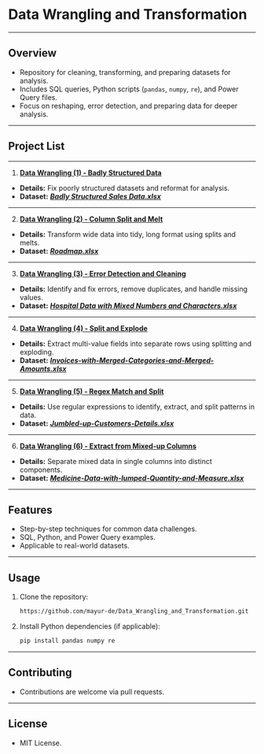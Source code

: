 # **Data Wrangling and Transformation**
---

## **Overview**  
- Repository for cleaning, transforming, and preparing datasets for analysis.  
- Includes SQL queries, Python scripts (`pandas`, `numpy`, `re`), and Power Query files.  
- Focus on reshaping, error detection, and preparing data for deeper analysis.  

---

## **Project List**  
---
1. [**Data Wrangling (1) - Badly Structured Data**](https://github.com/mayur-de/Data_Wrangling_and_Transformation/blob/416e2452b2b241703eeebd3e3f9d6baa56c10273/Data%20Wrangling%20(1)%20-%20Badly%20Structured%20Data.ipynb)
- **Details:** Fix poorly structured datasets and reformat for analysis. 
- **Dataset:** [**_Badly Structured Sales Data.xlsx_**](https://github.com/mayur-de/Data_Wrangling_and_Transformation/blob/416e2452b2b241703eeebd3e3f9d6baa56c10273/Datasets/Badly%20Structured%20Sales%20Data.xlsx)

---

2. [**Data Wrangling (2) - Column Split and Melt**](https://github.com/mayur-de/Data_Wrangling_and_Transformation/blob/4d144e3bee40df161dff061c3cb2376092ffdc77/Data%20Wrangling%20(2)%20-%20Column%20Split%20and%20Melt.ipynb) 
- **Details:** Transform wide data into tidy, long format using splits and melts.  
- **Dataset:** [**_Roadmap.xlsx_**](https://github.com/mayur-de/Data_Wrangling_and_Transformation/blob/4d144e3bee40df161dff061c3cb2376092ffdc77/Datasets/Roadmap.xlsx)

---

3. [**Data Wrangling (3) - Error Detection and Cleaning**](https://github.com/mayur-de/Data_Wrangling_and_Transformation/blob/466a92eb8f0bc3812d6c2eb79a697afe94d36676/Data%20Wrangling%20(3)%20-%20Error%20Detection%20and%20Cleaning.ipynb)  
- **Details:** Identify and fix errors, remove duplicates, and handle missing values.  
- **Dataset:** [**_Hospital Data with Mixed Numbers and Characters.xlsx_**](https://github.com/mayur-de/Data_Wrangling_and_Transformation/blob/466a92eb8f0bc3812d6c2eb79a697afe94d36676/Datasets/Hospital%20Data%20with%20Mixed%20Numbers%20and%20Characters.xlsx)

---

4. [**Data Wrangling (4) - Split and Explode**](https://github.com/mayur-de/Data_Wrangling_and_Transformation/blob/466a92eb8f0bc3812d6c2eb79a697afe94d36676/Data%20Wrangling%20(4)%20-%20Split%20and%20Explode.ipynb) 
- **Details:** Extract multi-value fields into separate rows using splitting and exploding.  
- **Dataset:** [**_Invoices-with-Merged-Categories-and-Merged-Amounts.xlsx_**](https://github.com/mayur-de/Data_Wrangling_and_Transformation/blob/466a92eb8f0bc3812d6c2eb79a697afe94d36676/Datasets/Invoices-with-Merged-Categories-and-Merged-Amounts.xlsx)

---

5. [**Data Wrangling (5) - Regex Match and Split**](https://github.com/mayur-de/Data_Wrangling_and_Transformation/blob/466a92eb8f0bc3812d6c2eb79a697afe94d36676/Data%20Wrangling%20(5)%20-%20Regex%20Match%20and%20Split.ipynb)
- **Details:** Use regular expressions to identify, extract, and split patterns in data.  
- **Dataset:** [**_Jumbled-up-Customers-Details.xlsx_**](https://github.com/mayur-de/Data_Wrangling_and_Transformation/blob/466a92eb8f0bc3812d6c2eb79a697afe94d36676/Datasets/Jumbled-up-Customers-Details.xlsx)

---

6. [**Data Wrangling (6) - Extract from Mixed-up Columns**](https://github.com/mayur-de/Data_Wrangling_and_Transformation/blob/466a92eb8f0bc3812d6c2eb79a697afe94d36676/Data%20Wrangling%20(6)%20-%20Extract%20from%20Mixedup%20Columns.ipynb)  
- **Details:** Separate mixed data in single columns into distinct components.  
- **Dataset:** [**_Medicine-Data-with-lumped-Quantity-and-Measure.xlsx_**](https://github.com/mayur-de/Data_Wrangling_and_Transformation/blob/466a92eb8f0bc3812d6c2eb79a697afe94d36676/Datasets/Medicine-Data-with-lumped-Quantity-and-Measure.xlsx)
  
---

## **Features**  
- Step-by-step techniques for common data challenges.  
- SQL, Python, and Power Query examples.  
- Applicable to real-world datasets.  

---

## **Usage**  
1. Clone the repository:  
   ```bash
   https://github.com/mayur-de/Data_Wrangling_and_Transformation.git
   ```  
2. Install Python dependencies (if applicable):  
   ```bash
   pip install pandas numpy re
   ```  
---
## **Contributing**  
- Contributions are welcome via pull requests.  
---
## **License**  
- MIT License.  
